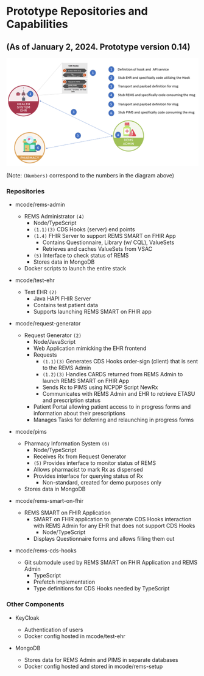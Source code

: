# Prototype Repositories and Capabilities

## (As of January 2, 2024. Prototype version 0.14)

![](./prototype-images/layout.png)

(Note: `(Numbers)` correspond to the numbers in the diagram above)

### Repositories

- mcode/rems-admin

  - REMS Administrator `(4)`
    - Node/TypeScript
    - `(1.1)(3)` CDS Hooks (server) end points
    - `(1.4)` FHIR Server to support REMS SMART on FHIR App
      - Contains Questionnaire, Library (w/ CQL), ValueSets
      - Retrieves and caches ValueSets from VSAC
    - `(5)` Interface to check status of REMS
    - Stores data in MongoDB
  - Docker scripts to launch the entire stack

- mcode/test-ehr

  - Test EHR `(2)`
    - Java HAPI FHIR Server
    - Contains test patient data
    - Supports launching REMS SMART on FHIR app

- mcode/request-generator

  - Request Generator `(2)`
    - Node/JavaScript
    - Web Application mimicking the EHR frontend
    - Requests
      - `(1.1)(3)` Generates CDS Hooks order-sign (client) that is sent to the REMS Admin
      - `(1.2)(3)` Handles CARDS returned from REMS Admin to launch REMS SMART on FHIR App
      - Sends Rx to PIMS using NCPDP Script NewRx
      - Communicates with REMS Admin and EHR to retrieve ETASU and prescription status
    - Patient Portal allowing patient access to in progress forms and information about their prescriptions
    - Manages Tasks for deferring and relaunching in progress forms

- mcode/pims

  - Pharmacy Information System `(6)`
    - Node/TypeScript
    - Receives Rx from Request Generator
    - `(5)` Provides interface to monitor status of REMS
    - Allows pharmacist to mark Rx as dispensed
    - Provides interface for querying status of Rx
      - Non-standard, created for demo purposes only
  - Stores data in MongoDB

- mcode/rems-smart-on-fhir

  - REMS SMART on FHIR Application
    - SMART on FHIR application to generate CDS Hooks interaction with REMS Admin for any EHR that does not support CDS Hooks
      - Node/TypeScript
    - Displays Questionnaire forms and allows filling them out

- mcode/rems-cds-hooks
  - Git submodule used by REMS SMART on FHIR Application and REMS Admin
    - TypeScript
    - Prefetch implementation
    - Type definitions for CDS Hooks needed by TypeScript

### Other Components

- KeyCloak

  - Authentication of users
  - Docker config hosted in mcode/test-ehr

- MongoDB
  - Stores data for REMS Admin and PIMS in separate databases
  - Docker config hosted and stored in mcode/rems-setup
